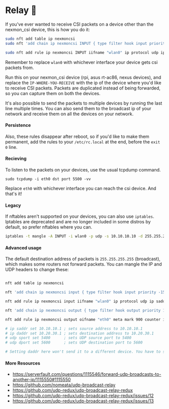 # Relay :satellite:

If you've ever wanted to receive CSI packets on a device other than the nexmon_csi device, this is how you do it:

```bash
sudo nft add table ip nexmoncsi
sudo nft 'add chain ip nexmoncsi INPUT { type filter hook input priority -150; policy accept; }'

sudo nft add rule ip nexmoncsi INPUT iifname "wlan0" ip protocol udp ip saddr 10.10.10.10 ip daddr 255.255.255.255 udp sport 5500 udp dport 5500 counter dup to IP-WHERE-YOU-RECEIVE
```

Remember to replace `wlan0` with whichever interface your device gets csi packets from.

Run this on your nexmon_csi device (rpi, asus rt-ac86, nexus devices), and replace the `IP-WHERE-YOU-RECEIVE` with the ip of the device where you'd like to receive CSI packets. Packets are duplicated instead of being forwarded, so you can capture them on both the devices.

It's also possible to send the packets to multiple devices by running the last line multiple times. You can also send them to the broadcast ip of your network and receive them on all the devices on your network.

#### Persistence

Also, these rules disappear after reboot, so if you'd like to make them permanent, add the rules to your `/etc/rc.local` at the end, before the `exit 0` line.

#### Recieving

To listen to the packets on your devices, use the usual tcpdump command.

```
sudo tcpdump -i eth0 dst port 5500 -vv
```

Replace `eth0` with whichever interface you can reach the csi device. And that's it!


#### Legacy
If nftables aren't supported on your devices, you can also use `iptables`. Iptables are deprecated and are no longer included in some distros by default, so prefer nftables where you can.

```bash
iptables -t mangle -A INPUT -i wlan0 -p udp -s 10.10.10.10 -d 255.255.255.255 --dport 5500 --sport 5500 -j TEE --gateway 10.20.30.207 IP-desktop
```

#### Advanced usage

The default destination address of packets is `255.255.255.255` (broadcast), which makes some routers not forward packets. You can mangle the IP and UDP headers to change these:

```bash

nft add table ip nexmoncsi

nft 'add chain ip nexmoncsi input { type filter hook input priority -150; policy accept; }'

nft add rule ip nexmoncsi input iifname "wlan0" ip protocol udp ip saddr 10.10.10.10 ip daddr 255.255.255.255 udp sport 5500 udp dport 5500 counter mark set 900 dup to IP-WHERE-YOU-RECEIVE device "eth0"

nft 'add chain ip nexmoncsi output { type filter hook output priority 150; policy accept; }'

nft add rule ip nexmoncsi output oifname "eth0" meta mark 900 counter ip saddr set 10.10.10.1 udp sport set 5500 # many mangling opportunities here

# ip saddr set 10.10.10.1 ; sets source address to 10.10.10.1
# ip daddr set 10.20.30.1 ; sets destination address to 10.20.30.1
# udp sport set 5400      ; sets UDP source port to 5400
# udp dport set 5600      ; sets UDP destination port to 5600

# Setting daddr here won't send it to a different device. You have to set the ip where you'd like to receive in the 3rd line.

```

#### More Resources

- https://serverfault.com/questions/1115546/forward-udp-broadcasts-to-another-ip/1115550#1115550
- https://github.com/nomeata/udp-broadcast-relay
- https://github.com/udp-redux/udp-broadcast-relay-redux
- https://github.com/udp-redux/udp-broadcast-relay-redux/issues/12
- https://github.com/udp-redux/udp-broadcast-relay-redux/issues/13


